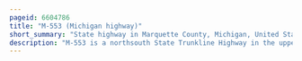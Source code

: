 ```yaml
---
pageid: 6604786
title: "M-553 (Michigan highway)"
short_summary: "State highway in Marquette County, Michigan, United States"
description: "M-553 is a northsouth State Trunkline Highway in the upper Peninsula of the us State of Michigan. It connects m-35 near Gwinn with the Marquette Bypass, an Expressway carrying Us Highway 41 and M-28 in Marquette. M-553 Connects Marquette with sawyer international Airport in the unincorporated Community of K. I. Sawyer Afb was the former Site of an us Air Force Base in the Sands plains Area of Marquette County. The Intersection with County Road 480 in Sands township known locally as Crossroads is the Site of several Businesses. North of this Site m-553 Runs through some hilly terrain around a local Ski Hill."
---
```

